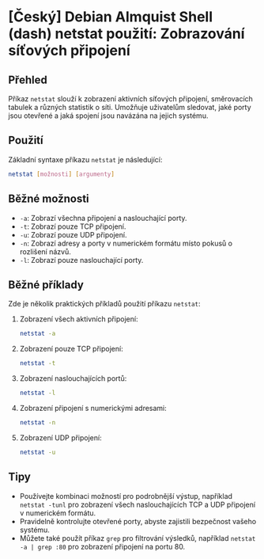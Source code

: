 # [Český] Debian Almquist Shell (dash) netstat použití: Zobrazování síťových připojení

## Přehled
Příkaz `netstat` slouží k zobrazení aktivních síťových připojení, směrovacích tabulek a různých statistik o síti. Umožňuje uživatelům sledovat, jaké porty jsou otevřené a jaká spojení jsou navázána na jejich systému.

## Použití
Základní syntaxe příkazu `netstat` je následující:

```bash
netstat [možnosti] [argumenty]
```

## Běžné možnosti
- `-a`: Zobrazí všechna připojení a naslouchající porty.
- `-t`: Zobrazí pouze TCP připojení.
- `-u`: Zobrazí pouze UDP připojení.
- `-n`: Zobrazí adresy a porty v numerickém formátu místo pokusů o rozlišení názvů.
- `-l`: Zobrazí pouze naslouchající porty.

## Běžné příklady
Zde je několik praktických příkladů použití příkazu `netstat`:

1. Zobrazení všech aktivních připojení:
   ```bash
   netstat -a
   ```

2. Zobrazení pouze TCP připojení:
   ```bash
   netstat -t
   ```

3. Zobrazení naslouchajících portů:
   ```bash
   netstat -l
   ```

4. Zobrazení připojení s numerickými adresami:
   ```bash
   netstat -n
   ```

5. Zobrazení UDP připojení:
   ```bash
   netstat -u
   ```

## Tipy
- Používejte kombinaci možností pro podrobnější výstup, například `netstat -tunl` pro zobrazení všech naslouchajících TCP a UDP připojení v numerickém formátu.
- Pravidelně kontrolujte otevřené porty, abyste zajistili bezpečnost vašeho systému.
- Můžete také použít příkaz `grep` pro filtrování výsledků, například `netstat -a | grep :80` pro zobrazení připojení na portu 80.